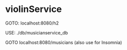 # violinService
GOTO: localhost:8080/h2

USE:  ./db/musicianservice_db

GOTO localhost:8080/musicians
(also use for Insomnia)